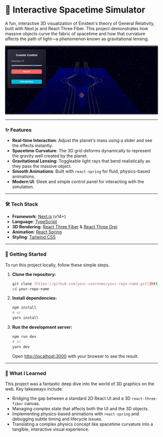 # 🌌 Interactive Spacetime Simulator

A fun, interactive 3D visualization of Einstein's theory of General Relativity, built with Next.js and React Three Fiber. This project demonstrates how massive objects curve the fabric of spacetime and how that curvature affects the path of light—a phenomenon known as gravitational lensing.

![Spacetime Simulator Demo](./public/demo.png)


---

### ✨ Features

* **Real-time Interaction**: Adjust the planet's mass using a slider and see the effects instantly.
* **Spacetime Curvature**: The 3D grid deforms dynamically to represent the gravity well created by the planet.
* **Gravitational Lensing**: Toggleable light rays that bend realistically as they pass the massive object.
* **Smooth Animations**: Built with `react-spring` for fluid, physics-based animations.
* **Modern UI**: Sleek and simple control panel for interacting with the simulation.

---

### 🛠️ Tech Stack

* **Framework**: [Next.js](https://nextjs.org/) (v14+)
* **Language**: [TypeScript](https://www.typescriptlang.org/)
* **3D Rendering**: [React Three Fiber](https://docs.pmnd.rs/react-three-fiber/) & [React Three Drei](https://github.com/pmndrs/drei)
* **Animation**: [React Spring](https://www.react-spring.dev/)
* **Styling**: [Tailwind CSS](https://tailwindcss.com/)

---

### 🚀 Getting Started

To run this project locally, follow these simple steps.

1.  **Clone the repository:**
    ```bash
    git clone [https://github.com/your-username/your-repo-name.git](https://github.com/your-username/your-repo-name.git)
    cd your-repo-name
    ```

2.  **Install dependencies:**
    ```bash
    npm install
    # or
    yarn install
    ```

3.  **Run the development server:**
    ```bash
    npm run dev
    # or
    yarn dev
    ```
    Open [http://localhost:3000](http://localhost:3000) with your browser to see the result.

---

### 🧠 What I Learned

This project was a fantastic deep dive into the world of 3D graphics on the web. Key takeaways include:
* Bridging the gap between a standard 2D React UI and a 3D `react-three-fiber` canvas.
* Managing complex state that affects both the UI and the 3D objects.
* Implementing physics-based animations with `react-spring` and debugging subtle timing and lifecycle issues.
* Translating a complex physics concept like spacetime curvature into a tangible, interactive visual experience.
